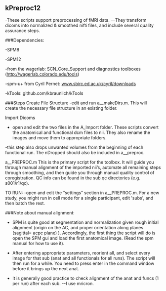 ## kPreproc12

-These scripts support preprocessing of fMRI data. —They transform dicoms into normalized & smoothed nifti files, and include several quality assurance steps.

###Dependencies:

-SPM8

-SPM12

-from the wagerlab: SCN_Core_Support and diagnostics toolboxes (http://wagerlab.colorado.edu/tools)

-spm-u+ from Cyril Pernet: www.sbirc.ed.ac.uk/cyril/downloads

-kTools: github.com/kbraunlich/kTools


###Steps
Create File Structure
-edit and run a__makeDirs.m. This will create the necessary file structure in an existing folder.

Import Dicoms
- open and edit the two files in the A_Import folder. These scripts convert the anatomical and functional dcm files to nii. They also rename the images and move them to appropriate folders. 

-this step also drops unwanted volumes from the beginning of each functional run. The nDropped should also be included in a__preproc.

a__PREPROC.m
This is the primary script for the toolbox. It will guide you through manual alignment of the imported nii’s, automate all remaining steps through smoothing, and then guide you through manual quality control of coregistration. QC info can be found in the sub qc directories (e.g. s001/r1/qc).

TO RUN:
-open and edit the “settings” section in a__PREPROC.m. For a new study, you might run in cell mode for a single participant, edit 'subs', and then batch the rest.

###Note about manual alignment:
- SPM is quite good at segmentation and normalization given rough initial alignment (origin on the AC, and proper orientation along planes (sagittal= acpc plane) ). Accordingly, the first thing the script will do is open the SPM gui and load the first anatomical image. (Read the spm manual for how to use it). 

- After entering appropriate parameters, reorient all, and select every image for that sub (anat and all functionals for all runs). The script will then run for a while. You need to press enter in the command window before it brings up the next anat.

- It is generally good practice to check alignment of the anat and funcs (1 per run) after each sub. --I use mricron.
